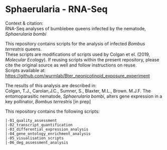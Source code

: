 # Sphaerularia - RNA-Seq

Context & citation:  
RNA-Seq analyses of bumblebee queens infected by the nematode, _Sphaerularia bombi_  

This repository contains scripts for the analysis of infected _Bombus terrestris_ queens.  
These scripts are modifications of scripts used by Colgan et el. (2019, _Molecular Ecology_). 
If reusing scripts within the present repository, please cite the original source as well and follow instructions on reuse.  
Scripts available at: https://github.com/wurmlab/Bter_neonicotinoid_exposure_experiment  

The results of this analysis are described in:  
Colgan, T.J., Carolan,J.C., Sumner, S., Blaxter, M.L., Brown. M.J.F. The entomoparasitic nematode, _Sphaerularia bombi_, alters gene expression in a key pollinator, _Bombus terrestris_ [in prep]  

This repository contains the following scripts:
```
|-01_quality_assessment
|-02_transcript_quantification
|-03_differential_expression_analysis
|-04_gene_ontology_enrichment_analysis
|-05_visualisation_scripts
|-06_deg_assessment_analysis
```

